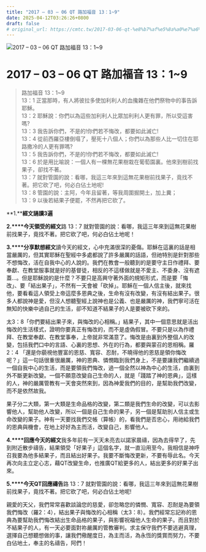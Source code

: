 ```yaml
---
title: "2017 – 03 – 06 QT 路加福音 13：1~9"
date: 2025-04-12T03:26:26+0800
draft: false
# original_url: https://cmtc.tw/2017-03-06-qt-%e8%b7%af%e5%8a%a0%e7%a6%8f%e9%9f%b3-13%ef%bc%9a19
---
```


![2017 – 03 – 06 QT 路加福音 13：1\~9](/images/qt.jpg   "2017 – 03 – 06 QT 路加福音 13：1\~9")

# 2017 – 03 – 06 QT 路加福音 13：1\~9

> 路加福音 13：1\~9  
> 13：1 正當那時，有人將彼拉多使加利利人的血攙雜在他們祭物中的事告訴耶穌。  
> 13：2 耶穌說：你們以為這些加利利人比眾加利利人更有罪，所以受這害嗎?  
> 13：3 我告訴你們，不是的!你們若不悔改，都要如此滅亡!  
> 13：4 從前西羅亞樓倒塌了，壓死十八個人；你們以為那些人比一切住在耶路撒冷的人更有罪嗎?  
> 13：5 我告訴你們，不是的!你們若不悔改，都要如此滅亡!  
> 13：6 於是用比喻說：一個人有一棵無花果樹栽在葡萄園裏。他來到樹前找果子，卻找不著。  
> 13：7 就對管園的說：看哪，我這三年來到這無花果樹前找果子，竟找不著。把它砍了吧，何必白佔土地呢!  
> 13：8 管園的說：主阿，今年且留著，等我周圍掘開土，加上糞；  
> 13：9 以後若結果子便罷，不然再把它砍了。

**1.****經文誦讀3遍**

**2.****今天領受的經文**路 13：7 就對管園的說：看哪，我這三年來到這無花果樹前找果子，竟找不著。把它砍了吧，何必白佔土地呢！

**3.****分享默想經文**讀今天的經文，心中充滿很深的憂傷。耶穌在這裏的話是相當嚴厲的，但其實耶穌在聖經中多處都說了許多嚴厲的話語，但祂特別是針對那些不想悔改，活在自我中心的人說的。我們在教會一般聽到的是要守主日作禮拜、要奉獻、在教堂服事就是好的基督徒，相反的不這樣做就是不愛主、不委身、沒有遮蓋…。但是耶穌說的是什麼？不要只是高興守著外面的規矩形式，而是要「悔改」、要「結出果子」，不然有一天會被「砍掉」。耶穌在一個人信主後，就來找他，要看看這人領受上帝這麼多恩典之後，生命有沒有改變，有沒有結出果子。很多人都說神是愛，但沒人想聽聖經上說神也是公義、也是嚴厲的神，我們寧可活在無知的快樂中過自己的生活，卻不知道不結果子的人是要被砍下來的。

太3：8「你們要結出果子來，與悔改的心相稱。」結果子，其中一個意思就是活出悔改的生活樣式，證明你要真正有悔改的，而不是虛偽假冒。不要只是以為作禮拜、在教堂奉獻、在教堂事奉，上帝就非常滿意了。悔改是由裏到外整個人的改變，包括我們口中的言語、心裏的思想、外在的行為，都要與蒙召的恩相稱。羅2：4 「還是你藐視他豐富的恩慈、寬容、忍耐，不曉得他的恩慈是領你悔改呢？」這一句話很重很嚴厲，神的恩典、憐憫臨到我們身上，不是要讓我們繼續過一個自我中心的生活，而是要領我們悔改，過一個全然以神為中心的生活，由裏到外不斷更新改變。一個不願意改變自己生命的人，就是「踐踏了神的恩典」，這樣的人，神的嚴厲管教有一天會突然來到，因為神愛我們的目的，是幫助我們改變，而不是依然故我。

果子分二大類，第一大類是生命品格的改變，第二類是我們生命的改變，可以去影響他人，幫助他人改變，所以一個是自己生命的果子，另一個是幫助別人信主或生命改變的果子。神有一天要找我們交帳（算帳）的，看我們是否忠心，用祂給我們的恩典與機會，在地上好好為主而活，改變自己，影響他人。

**4.****回應今天的經文**我多年前有一天天未亮去以諾家晨禱，因為去得早了，先到附近散步禱告，結果領受「好果子」這個名字，就一直沿用至今。我相信是神呼召我要為他多結果子，而且結出好果子。我要不斷悔改更新，不要有辱此名。今天再次向主立定心志，藉QT改變生命，也推廣QT給更多的人，結出更多的好果子出來。

**5.****今天QT回應禱告**路 13：7 就對管園的說：看哪，我這三年來到這無花果樹前找果子，竟找不著。把它砍了吧，何必白佔土地呢!

親愛的天父，我們常常喜歡談論您的慈愛，卻忽略您的憐憫、寬容、忍耐是為要領我們悔改（羅2：4），結出果子與悔改的心相稱（太3：8）。我們經常忘記祢的恩典為要幫助我們悔改結出生命品格的果子，與影響祝福他人生命的果子。而且對於不結果子的人，有一天必要面對祢嚴厲的管教審判。求主保守我們不要逃避真理，選擇自己想聽想做的事，讓我們儆醒度日，為主而活，為永恆的獎賞而努力，不要白佔地土，奉主的名禱告，阿們！
